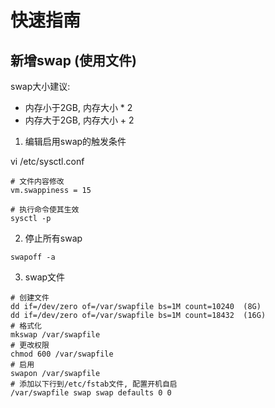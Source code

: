 # 快速指南

## 新增swap (使用文件)

swap大小建议:
  + 内存小于2GB, 内存大小 * 2
  + 内存大于2GB, 内存大小 + 2

1. 编辑启用swap的触发条件

vi /etc/sysctl.conf
```
# 文件内容修改
vm.swappiness = 15

# 执行命令使其生效
sysctl -p
```

2. 停止所有swap
```
swapoff -a
```

3. swap文件

```
# 创建文件
dd if=/dev/zero of=/var/swapfile bs=1M count=10240  (8G)
dd if=/dev/zero of=/var/swapfile bs=1M count=18432  (16G)
# 格式化
mkswap /var/swapfile
# 更改权限
chmod 600 /var/swapfile
# 启用
swapon /var/swapfile
# 添加以下行到/etc/fstab文件, 配置开机自启
/var/swapfile swap swap defaults 0 0
```
